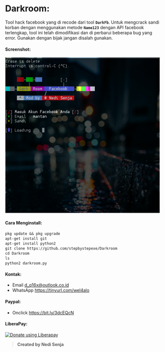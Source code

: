 # Darkroom:
Tool hack facebook yang di recode dari tool **```DarkFb```**. Untuk mengcrack sandi korban dengan menggunakan metode **```Name123```** dengan API facebook terlengkap, tool ini telah dimodifikasi dan di perbarui beberapa bug yang error. Gunakan dengan bijak jangan disalah gunakan.
#### Screenshot:
![](./Skrinsut.png)
#### Cara Menginstall:
```
pkg update && pkg upgrade
apt-get install git
apt-get install python2
git clone https://github.com/stepbystepexe/Darkroom
cd Darkroom
ls
python2 darkroom.py
```
#### Kontak:
+ Email d_q16x@outlook.co.id
+ WhatsApp https://tinyurl.com/wel4alo
#### Paypal:
+ Onclick https://bit.ly/3dcEQcN
#### LiberaPay:
<noscript><a href="https://liberapay.com/stepbystepexe/donate"><img alt="Donate using Liberapay" src="https://liberapay.com/assets/widgets/donate.svg"></a></noscript>
>**Created by Nedi Senja**
